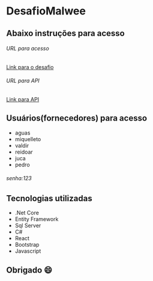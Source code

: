 # DesafioMalwee

## Abaixo instruções para acesso 


###### URL para acesso
[Link para o desafio](https://desafiomalwee.azurewebsites.net/)


###### URL para API
[Link para API](https://desafiomalweeapi.azurewebsites.net/)


## Usuários(fornecedores) para acesso
- aguas
- miquelleto
- valdir
- reidoar
- juca
- pedro
###### senha:123

## Tecnologias utilizadas
- .Net Core
- Entity Framework
- Sql Server
- C#
- React
- Bootstrap
- Javascript



## Obrigado :smile:













